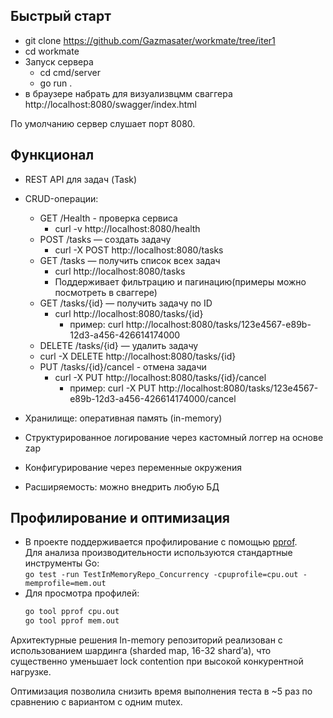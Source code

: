 ## Быстрый старт

- git clone  https://github.com/Gazmasater/workmate/tree/iter1
- cd workmate
- Запуск сервера
  - cd cmd/server
  - go run .
- в браузере набрать для визуализвцмм сваггера http://localhost:8080/swagger/index.html


По умолчанию сервер слушает порт 8080.

## Функционал

- REST API для задач (Task)
- CRUD-операции:

  - GET /Health - проверка сервиса
    - curl -v http://localhost:8080/health 
  - POST /tasks — создать задачу
    - curl -X POST http://localhost:8080/tasks 
  - GET /tasks — получить список всех задач
    - curl http://localhost:8080/tasks
    - Поддерживает фильтрацию и пагинацию(примеры можно посмотреть в сваггере)
  - GET /tasks/{id} — получить задачу по ID
    - curl http://localhost:8080/tasks/{id}
      - пример:
curl http://localhost:8080/tasks/123e4567-e89b-12d3-a456-426614174000
   - DELETE /tasks/{id} — удалить задачу
    - curl -X DELETE http://localhost:8080/tasks/{id} 
  - PUT /tasks/{id}/cancel - отмена задачи
    - curl -X PUT http://localhost:8080/tasks/{id}/cancel
      - пример:
curl -X PUT http://localhost:8080/tasks/123e4567-e89b-12d3-a456-426614174000/cancel
 
- Хранилище: оперативная память (in-memory)
- Структурированное логирование через кастомный логгер на основе zap
- Конфигурирование через переменные окружения
- Расширяемость: можно внедрить любую БД

## Профилирование и оптимизация

- В проекте поддерживается профилирование с помощью [pprof](https://pkg.go.dev/net/http/pprof).  
  Для анализа производительности используются стандартные инструменты Go:  
  `go test -run TestInMemoryRepo_Concurrency -cpuprofile=cpu.out -memprofile=mem.out`
- Для просмотра профилей:
  ```sh
  go tool pprof cpu.out
  go tool pprof mem.out
Архитектурные решения
In-memory репозиторий реализован с использованием шардинга (sharded map, 16-32 shard’а), что существенно уменьшает lock contention при высокой конкурентной нагрузке.

Оптимизация позволила снизить время выполнения теста в ~5 раз по сравнению с вариантом с одним mutex.
